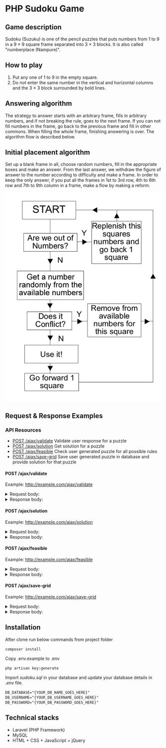 # PHP Sudoku Game

## Game description

Sudoku (Suzuku) is one of the pencil puzzles that puts numbers from 1 to 9 in a 9 × 9 square frame separated into 3 × 3 blocks. It is also called "numberplace (Nampure)".

## How to play

 1. Put any one of 1 to 9 in the empty square.
 2. Do not enter the same number in the vertical and horizontal columns and the 3 × 3 block surrounded by bold lines.

## Answering algorithm

The strategy to answer starts with an arbitrary frame, fills in arbitrary numbers, and if not breaking the rule, goes to the next frame. If you can not fill numbers in the frame, go back to the previous frame and fill in other commons. When filling the whole frame, finishing answering is over. The algorithm flow is described below.

## Initial placement algorithm

Set up a blank frame in all, choose random numbers, fill in the appropriate boxes and make an answer. From the last answer, we withdraw the figure of answer to the number according to difficulty and make a frame. In order to keep the only answer, if you put all the frames in 1st to 3rd row, 4th to 6th row and 7th to 9th column in a frame, make a flow by making a reform.

![Algorithm](https://raw.githubusercontent.com/crestinfo/sudoku/master/algorithm.jpg)

## Request & Response Examples

### API Resources

- [POST /ajax/validate](#post-ajaxvalidate)
Validate user response for a puzzle
- [POST /ajax/solution](#post-ajaxsolution)
Get solution for a puzzle
- [POST /ajax/feasible](#post-ajaxfeasible)
Check user generated puzzle for all possible rules
- [POST /ajax/save-grid](#post-ajaxsave-grid)
Save user generated puzzle in database and provide solution for that puzzle

#### POST /ajax/validate

Example: http://example.com/ajax/validate

<details>
<summary>Request body:</summary>

```
_token: zUhCuZgL5dukMXguEcZi6iALgD45twahMT7P7Dz3
puzzle: 3
block[0]:
block[1]:
block[2]:
block[3]:
block[4]:
block[5]:
block[6]:
block[7]:
block[8]: 5
block[9]:
block[10]:
block[11]:
block[12]: 8
block[13]:
block[14]:
block[15]:
block[16]: 7
block[17]: 1
block[18]:
block[19]: 3
block[20]: 1
block[21]:
block[22]: 4
block[23]:
block[24]:
block[25]:
block[26]:
block[27]: 1
block[28]: 9
block[29]:
block[30]: 7
block[31]:
block[32]:
block[33]:
block[34]:
block[35]:
block[36]:
block[37]:
block[38]: 8
block[39]: 1
block[40]:
block[41]: 3
block[42]:
block[43]: 2
block[44]:
block[45]:
block[46]:
block[47]:
block[48]: 2
block[49]:
block[50]: 9
block[51]:
block[52]: 8
block[53]: 7
block[54]:
block[55]: 8
block[56]:
block[57]:
block[58]: 9
block[59]:
block[60]:
block[61]:
block[62]:
block[63]: 6
block[64]:
block[65]: 7
block[66]: 3
block[67]:
block[68]:
block[69]: 9
block[70]:
block[71]:
block[72]: 3
block[73]:
block[74]: 9
block[75]:
block[76]: 2
block[77]: 7
block[78]:
block[79]:
block[80]:
```
</details>

<details>
<summary>Response body:</summary>

```
{
  "status": 1,
  "success": false
}
```
</details>


#### POST /ajax/solution

Example: http://example.com/ajax/solution

<details>
<summary>Request body:</summary>

```
_token: zUhCuZgL5dukMXguEcZi6iALgD45twahMT7P7Dz3
puzzle: 3
```
</details>

<details>
<summary>Response body:</summary>

```
{
  "status": 1,
  "success": true,
  "data": {
    "solution": [
      "8",
      "2",
      "6",
      "9",
      "7",
      "1",
      "3",
      "4",
      "5",
      "9",
      "5",
      "4",
      "8",
      "3",
      "2",
      "6",
      "7",
      "1",
      "7",
      "3",
      "1",
      "6",
      "4",
      "5",
      "2",
      "9",
      "8",
      "1",
      "9",
      "2",
      "7",
      "8",
      "4",
      "5",
      "3",
      "6",
      "5",
      "7",
      "8",
      "1",
      "6",
      "3",
      "4",
      "2",
      "9",
      "4",
      "6",
      "3",
      "2",
      "5",
      "9",
      "1",
      "8",
      "7",
      "2",
      "8",
      "5",
      "4",
      "9",
      "6",
      "7",
      "1",
      "3",
      "6",
      "4",
      "7",
      "3",
      "1",
      "8",
      "9",
      "5",
      "2",
      "3",
      "1",
      "9",
      "5",
      "2",
      "7",
      "8",
      "6",
      "4"
    ]
  }
}
```
</details>

#### POST /ajax/feasible

Example: http://example.com/ajax/feasible

<details>
<summary>Request body:</summary>

```
_token: zUhCuZgL5dukMXguEcZi6iALgD45twahMT7P7Dz3
block[0][0]: 1
block[0][1]:
block[0][2]:
block[0][3]:
block[0][4]:
block[0][5]:
block[0][6]:
block[0][7]:
block[0][8]:
block[1][0]:
block[1][1]: 5
block[1][2]:
block[1][3]:
block[1][4]:
block[1][5]:
block[1][6]:
block[1][7]:
block[1][8]:
block[2][0]:
block[2][1]:
block[2][2]: 3
block[2][3]:
block[2][4]:
block[2][5]:
block[2][6]:
block[2][7]:
block[2][8]:
block[3][0]:
block[3][1]:
block[3][2]:
block[3][3]:
block[3][4]:
block[3][5]:
block[3][6]:
block[3][7]:
block[3][8]:
block[4][0]:
block[4][1]:
block[4][2]:
block[4][3]:
block[4][4]:
block[4][5]:
block[4][6]:
block[4][7]:
block[4][8]:
block[5][0]:
block[5][1]:
block[5][2]:
block[5][3]:
block[5][4]:
block[5][5]:
block[5][6]:
block[5][7]:
block[5][8]:
block[6][0]:
block[6][1]:
block[6][2]:
block[6][3]:
block[6][4]:
block[6][5]:
block[6][6]:
block[6][7]:
block[6][8]:
block[7][0]:
block[7][1]:
block[7][2]:
block[7][3]:
block[7][4]:
block[7][5]:
block[7][6]:
block[7][7]:
block[7][8]:
block[8][0]:
block[8][1]:
block[8][2]:
block[8][3]:
block[8][4]:
block[8][5]:
block[8][6]:
block[8][7]:
block[8][8]:
```
</details>

<details>
<summary>Response body:</summary>

```
{
  "status": 1,
  "success": true
}
```
</details>

#### POST /ajax/save-grid

Example: http://example.com/ajax/save-grid

<details>
<summary>Request body:</summary>

```
_token: zUhCuZgL5dukMXguEcZi6iALgD45twahMT7P7Dz3
block[0][0]: 1
block[0][1]:
block[0][2]:
block[0][3]:
block[0][4]:
block[0][5]:
block[0][6]:
block[0][7]:
block[0][8]:
block[1][0]:
block[1][1]: 5
block[1][2]:
block[1][3]:
block[1][4]:
block[1][5]:
block[1][6]:
block[1][7]:
block[1][8]:
block[2][0]:
block[2][1]:
block[2][2]: 3
block[2][3]:
block[2][4]:
block[2][5]:
block[2][6]:
block[2][7]:
block[2][8]:
block[3][0]:
block[3][1]:
block[3][2]:
block[3][3]:
block[3][4]:
block[3][5]:
block[3][6]:
block[3][7]:
block[3][8]:
block[4][0]:
block[4][1]:
block[4][2]:
block[4][3]:
block[4][4]:
block[4][5]:
block[4][6]:
block[4][7]:
block[4][8]:
block[5][0]:
block[5][1]:
block[5][2]:
block[5][3]:
block[5][4]:
block[5][5]:
block[5][6]:
block[5][7]:
block[5][8]:
block[6][0]:
block[6][1]:
block[6][2]:
block[6][3]:
block[6][4]:
block[6][5]:
block[6][6]:
block[6][7]:
block[6][8]:
block[7][0]:
block[7][1]:
block[7][2]:
block[7][3]:
block[7][4]:
block[7][5]:
block[7][6]:
block[7][7]:
block[7][8]:
block[8][0]:
block[8][1]:
block[8][2]:
block[8][3]:
block[8][4]:
block[8][5]:
block[8][6]:
block[8][7]:
block[8][8]:
```
</details>

<details>
<summary>Response body:</summary>

```
{
  "status": 1,
  "success": true,
  "data": {
    "solution": [
      1,
      6,
      8,
      7,
      3,
      9,
      2,
      4,
      5,
      9,
      5,
      7,
      4,
      6,
      2,
      1,
      8,
      3,
      4,
      2,
      3,
      5,
      1,
      8,
      7,
      9,
      6,
      8,
      4,
      9,
      1,
      5,
      7,
      3,
      6,
      2,
      6,
      1,
      5,
      3,
      2,
      4,
      8,
      7,
      9,
      7,
      3,
      2,
      9,
      8,
      6,
      5,
      1,
      4,
      5,
      9,
      4,
      2,
      7,
      1,
      6,
      3,
      8,
      3,
      7,
      6,
      8,
      4,
      5,
      9,
      2,
      1,
      2,
      8,
      1,
      6,
      9,
      3,
      4,
      5,
      7
    ]
  }
}
```
</details>

## Installation

After clone run below commands from project folder

```
composer install
```

Copy .env.example to .env

```
php artisan key:generate
```

Import *sudoku.sql* in your database and update your database details in *.env* file.
```
DB_DATABASE="{YOUR_DB_NAME_GOES_HERE}"
DB_USERNAME="{YOUR_DB_USERNAME_GOES_HERE}"
DB_PASSWORD="{YOUR_DB_PASSWORD_GOES_HERE}"
```

## Technical stacks

- Laravel (PHP Framework)
- MySQL
- HTML + CSS + JavaScript + jQuery